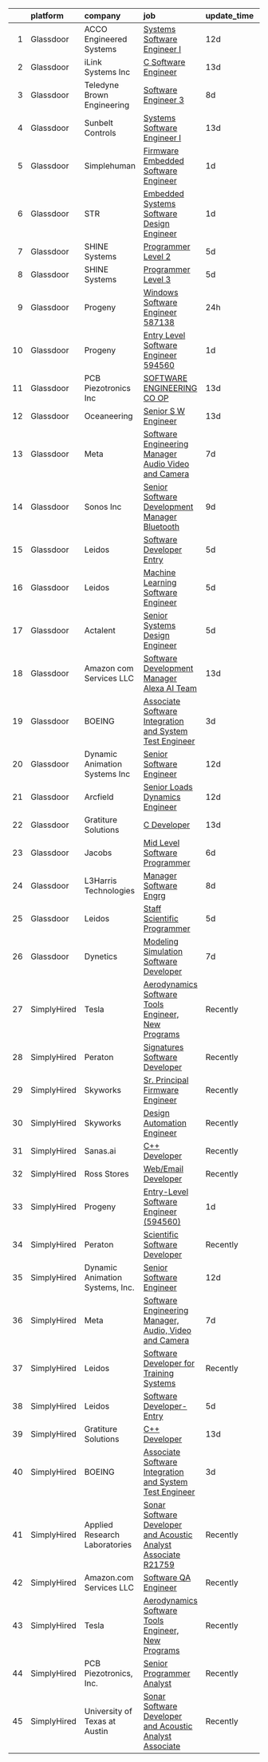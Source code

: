 

|    | platform    | company                         | job                                                                                                                                                                                                                                                                                                                                                                                                                                                                                                                                                                                                                                                                                                                                                                                                                                                                                                                                                                                                                                                                                                                                                                                                                                                                                                                                                                                                                                                                                       | update_time   | location              |
|---:|:------------|:--------------------------------|:------------------------------------------------------------------------------------------------------------------------------------------------------------------------------------------------------------------------------------------------------------------------------------------------------------------------------------------------------------------------------------------------------------------------------------------------------------------------------------------------------------------------------------------------------------------------------------------------------------------------------------------------------------------------------------------------------------------------------------------------------------------------------------------------------------------------------------------------------------------------------------------------------------------------------------------------------------------------------------------------------------------------------------------------------------------------------------------------------------------------------------------------------------------------------------------------------------------------------------------------------------------------------------------------------------------------------------------------------------------------------------------------------------------------------------------------------------------------------------------|:--------------|:----------------------|
|  1 | Glassdoor   | ACCO Engineered Systems         | [Systems Software Engineer I](https://www.glassdoor.com/partner/jobListing.htm?pos=124&ao=1136043&s=58&guid=000001831bf4b45ebdc46db85d35aa2a&src=GD_JOB_AD&t=SR&vt=w&cs=1_df2f9864&cb=1662621365623&jobListingId=1008097368486&jrtk=3-0-1gcdv9d4a2him001-1gcdv9d52grhv800-57f6178eae885cd2-)                                                                                                                                                                                                                                                                                                                                                                                                                                                                                                                                                                                                                                                                                                                                                                                                                                                                                                                                                                                                                                                                                                                                                                                              | 12d           | Azusa, CA             |
|  2 | Glassdoor   | iLink Systems Inc               | [C   Software Engineer](https://www.glassdoor.com/partner/jobListing.htm?pos=114&ao=1136043&s=58&guid=000001831bf4b45ebdc46db85d35aa2a&src=GD_JOB_AD&t=SR&vt=w&ea=1&cs=1_bb630f1d&cb=1662621365620&jobListingId=1008093948402&jrtk=3-0-1gcdv9d4a2him001-1gcdv9d52grhv800-60cb20ccffb42bdf-)                                                                                                                                                                                                                                                                                                                                                                                                                                                                                                                                                                                                                                                                                                                                                                                                                                                                                                                                                                                                                                                                                                                                                                                               | 13d           | Remote                |
|  3 | Glassdoor   | Teledyne Brown Engineering      | [Software Engineer 3](https://www.glassdoor.com/partner/jobListing.htm?pos=117&ao=1136043&s=58&guid=000001831bf4b45ebdc46db85d35aa2a&src=GD_JOB_AD&t=SR&vt=w&cs=1_150706c3&cb=1662621365621&jobListingId=1008103903070&jrtk=3-0-1gcdv9d4a2him001-1gcdv9d52grhv800-167f0a9e37cd49ad-)                                                                                                                                                                                                                                                                                                                                                                                                                                                                                                                                                                                                                                                                                                                                                                                                                                                                                                                                                                                                                                                                                                                                                                                                      | 8d            | Huntsville, AL        |
|  4 | Glassdoor   | Sunbelt Controls                | [Systems Software Engineer I](https://www.glassdoor.com/partner/jobListing.htm?pos=118&ao=1136043&s=58&guid=000001831bf4b45ebdc46db85d35aa2a&src=GD_JOB_AD&t=SR&vt=w&cs=1_72928da3&cb=1662621365621&jobListingId=1008094528170&jrtk=3-0-1gcdv9d4a2him001-1gcdv9d52grhv800-ca9e57f26953670a-)                                                                                                                                                                                                                                                                                                                                                                                                                                                                                                                                                                                                                                                                                                                                                                                                                                                                                                                                                                                                                                                                                                                                                                                              | 13d           | Azusa, CA             |
|  5 | Glassdoor   | Simplehuman                     | [Firmware Embedded Software Engineer](https://www.glassdoor.com/partner/jobListing.htm?pos=112&ao=1136043&s=58&guid=000001831bf4b45ebdc46db85d35aa2a&src=GD_JOB_AD&t=SR&vt=w&ea=1&cs=1_ee975ad8&cb=1662621365620&jobListingId=1008121793908&jrtk=3-0-1gcdv9d4a2him001-1gcdv9d52grhv800-4dbeb1aa5cf043f4-)                                                                                                                                                                                                                                                                                                                                                                                                                                                                                                                                                                                                                                                                                                                                                                                                                                                                                                                                                                                                                                                                                                                                                                                 | 1d            | Torrance, CA          |
|  6 | Glassdoor   | STR                             | [Embedded Systems Software Design Engineer](https://www.glassdoor.com/partner/jobListing.htm?pos=126&ao=1136043&s=58&guid=000001831bf4b45ebdc46db85d35aa2a&src=GD_JOB_AD&t=SR&vt=w&ea=1&cs=1_d402beab&cb=1662621365624&jobListingId=1008121389988&jrtk=3-0-1gcdv9d4a2him001-1gcdv9d52grhv800-b47c9cf08a6f2c3c-)                                                                                                                                                                                                                                                                                                                                                                                                                                                                                                                                                                                                                                                                                                                                                                                                                                                                                                                                                                                                                                                                                                                                                                           | 1d            | Woburn, MA            |
|  7 | Glassdoor   | SHINE Systems                   | [Programmer Level 2](https://www.glassdoor.com/partner/jobListing.htm?pos=109&ao=1136043&s=58&guid=000001831bf4b45ebdc46db85d35aa2a&src=GD_JOB_AD&t=SR&vt=w&cs=1_204a0f52&cb=1662621365620&jobListingId=1008114863901&jrtk=3-0-1gcdv9d4a2him001-1gcdv9d52grhv800-8d32ac5374fd15ce-)                                                                                                                                                                                                                                                                                                                                                                                                                                                                                                                                                                                                                                                                                                                                                                                                                                                                                                                                                                                                                                                                                                                                                                                                       | 5d            | Bethesda, MD          |
|  8 | Glassdoor   | SHINE Systems                   | [Programmer Level 3](https://www.glassdoor.com/partner/jobListing.htm?pos=110&ao=1136043&s=58&guid=000001831bf4b45ebdc46db85d35aa2a&src=GD_JOB_AD&t=SR&vt=w&ea=1&cs=1_10ee4b64&cb=1662621365620&jobListingId=1008114863956&jrtk=3-0-1gcdv9d4a2him001-1gcdv9d52grhv800-494a43996fc92e6e-)                                                                                                                                                                                                                                                                                                                                                                                                                                                                                                                                                                                                                                                                                                                                                                                                                                                                                                                                                                                                                                                                                                                                                                                                  | 5d            | Bethesda, MD          |
|  9 | Glassdoor   | Progeny                         | [Windows Software Engineer  587138 ](https://www.glassdoor.com/partner/jobListing.htm?pos=116&ao=1136043&s=58&guid=000001831bf4b45ebdc46db85d35aa2a&src=GD_JOB_AD&t=SR&vt=w&cs=1_666193fb&cb=1662621365621&jobListingId=1008124625434&jrtk=3-0-1gcdv9d4a2him001-1gcdv9d52grhv800-2c408145041e769c-)                                                                                                                                                                                                                                                                                                                                                                                                                                                                                                                                                                                                                                                                                                                                                                                                                                                                                                                                                                                                                                                                                                                                                                                       | 24h           | Canonsburg, PA        |
| 10 | Glassdoor   | Progeny                         | [Entry Level Software Engineer  594560 ](https://www.glassdoor.com/partner/jobListing.htm?pos=108&ao=1136043&s=58&guid=000001831bf4b45ebdc46db85d35aa2a&src=GD_JOB_AD&t=SR&vt=w&cs=1_f3784ed1&cb=1662621365620&jobListingId=1008120992779&jrtk=3-0-1gcdv9d4a2him001-1gcdv9d52grhv800-2b9a7bfbde9af731-)                                                                                                                                                                                                                                                                                                                                                                                                                                                                                                                                                                                                                                                                                                                                                                                                                                                                                                                                                                                                                                                                                                                                                                                   | 1d            | Manassas, VA          |
| 11 | Glassdoor   | PCB Piezotronics  Inc           | [SOFTWARE ENGINEERING CO OP](https://www.glassdoor.com/partner/jobListing.htm?pos=111&ao=1136043&s=58&guid=000001831bf4b45ebdc46db85d35aa2a&src=GD_JOB_AD&t=SR&vt=w&cs=1_7eb795e5&cb=1662621365620&jobListingId=1008094856568&jrtk=3-0-1gcdv9d4a2him001-1gcdv9d52grhv800-850bf3205abda5f3-)                                                                                                                                                                                                                                                                                                                                                                                                                                                                                                                                                                                                                                                                                                                                                                                                                                                                                                                                                                                                                                                                                                                                                                                               | 13d           | Cincinnati, OH        |
| 12 | Glassdoor   | Oceaneering                     | [Senior S W Engineer](https://www.glassdoor.com/partner/jobListing.htm?pos=120&ao=1136043&s=58&guid=000001831bf4b45ebdc46db85d35aa2a&src=GD_JOB_AD&t=SR&vt=w&cs=1_57d42972&cb=1662621365621&jobListingId=1008095513168&jrtk=3-0-1gcdv9d4a2him001-1gcdv9d52grhv800-d17c4a4ab98199f6-)                                                                                                                                                                                                                                                                                                                                                                                                                                                                                                                                                                                                                                                                                                                                                                                                                                                                                                                                                                                                                                                                                                                                                                                                      | 13d           | Clear Lake Shores, TX |
| 13 | Glassdoor   | Meta                            | [Software Engineering Manager  Audio  Video and Camera](https://www.glassdoor.com/partner/jobListing.htm?pos=103&ao=1110586&s=58&guid=000001831bf4b45ebdc46db85d35aa2a&src=GD_JOB_AD&t=SR&vt=w&cs=1_ec9d2292&cb=1662621365619&jobListingId=1008107989408&cpc=451933188B21919D&jrtk=3-0-1gcdv9d4a2him001-1gcdv9d52grhv800-bf6dd54ba3a174c1--6NYlbfkN0DYl4UJW4r1Vl7FEn6T9F-rD9lpC-0oMJVSiWjK_MGUd8e8cHXcpv6KPyjLHZEfqkXwCrjci5IV6TR36tz9rqfgBZWX59j_hBP6r-nBUFIjc8cFKK_WS3vr_R_NQajNLdFQAbY89zkmF79CojFZbhQl_2ABBNWitdqEkqzyBOVg_OnxRZzJSyqcV69Bg-Odt0kqKP_HZUDjwI_HBl_JerOPA9gnmHdYthplgaLf6oWHvuDxcY6pUBblfA6OcS8372A06R7vximxYp1QLAeVMVZRe0qT72Y2nKThnUO7q3dhy5Qce3HLfK5NSyrSHI_L5KCc1L-Pw2a8N7iMxtkUuBlTtdteStG6o2AGOvwS60Wlo2Ao7pPfygpG1FBZzgEstqnzTMQ1bTvukz1H5Wx5JvvQNIgLTQMbDXO2tQS8TvVnc8lEXHHcr910LCxeZCwKwLebbQr-TU9Oj_1tqIu4z1BDJaeR3abTSBQfh63ZrGxisCn3fcPwxHIkx76z_iynCl3U26iPwr4zKGSc_DFvl9tkS3AXV5R4vaBkZr_9k1HKUMEUBF7nXPO1UXPZLOHjxUbjyfsL1hy3no-HkNAq4iWART63OwToxHt2peSq8vhlOK7BFL4R2EXLDVgwXC_YOtedewGfWgz9zM3tFi1jM4PwqHJzeNshCrZZtzG2m8JMygwFWSI49B8c9ji47eh2u6lZ1XJeQDGljZuLETYA6l20pcBAHASYma_ycHPFha9CF4hWrij-nr1gNVozFFuBuKSt-XYuI88bAlsBIFDHpDHKStNSC029iG0FsJ8gnCgw7xuaCgdGGmosgd6ugv3R1I44WBcDHYgFzySwevxy3gkDv8qKWf7HUVRjYu3m4jsC91YfZoNIShqAQy3k8TuNMNhoujzpxVuWMqKamZyHUgQj7Rxv5X-LJ5wHYJrEHuWLObBWncVOnzzReOW7gpTtA-7lkv8sn9-swj9Xwq4K16i1VV8l7LVODK2KI0KzHvUDOUPaCr02sMzyi858ZtMbvy3J-7DuCnxmHZPGaYZQTodc-WaMDO3gR9LLAidPbBSDF-EibqTqY5FV7IvAJ79nQxM%3D) | 7d            | Burlingame, CA        |
| 14 | Glassdoor   | Sonos  Inc                      | [Senior Software Development Manager   Bluetooth](https://www.glassdoor.com/partner/jobListing.htm?pos=122&ao=1136043&s=58&guid=000001831bf4b45ebdc46db85d35aa2a&src=GD_JOB_AD&t=SR&vt=w&cs=1_da0fe659&cb=1662621365621&jobListingId=1008101596522&jrtk=3-0-1gcdv9d4a2him001-1gcdv9d52grhv800-2f7a172d2cdffa91-)                                                                                                                                                                                                                                                                                                                                                                                                                                                                                                                                                                                                                                                                                                                                                                                                                                                                                                                                                                                                                                                                                                                                                                          | 9d            | Boston, MA            |
| 15 | Glassdoor   | Leidos                          | [Software Developer  Entry](https://www.glassdoor.com/partner/jobListing.htm?pos=107&ao=1136043&s=58&guid=000001831bf4b45ebdc46db85d35aa2a&src=GD_JOB_AD&t=SR&vt=w&cs=1_b8c38a26&cb=1662621365620&jobListingId=1008114309415&jrtk=3-0-1gcdv9d4a2him001-1gcdv9d52grhv800-2b9381d73996060a-)                                                                                                                                                                                                                                                                                                                                                                                                                                                                                                                                                                                                                                                                                                                                                                                                                                                                                                                                                                                                                                                                                                                                                                                                | 5d            | Bethesda, MD          |
| 16 | Glassdoor   | Leidos                          | [Machine Learning Software Engineer](https://www.glassdoor.com/partner/jobListing.htm?pos=119&ao=1136043&s=58&guid=000001831bf4b45ebdc46db85d35aa2a&src=GD_JOB_AD&t=SR&vt=w&cs=1_d76bbb16&cb=1662621365621&jobListingId=1008114325397&jrtk=3-0-1gcdv9d4a2him001-1gcdv9d52grhv800-bf4d2cb1de72a3c1-)                                                                                                                                                                                                                                                                                                                                                                                                                                                                                                                                                                                                                                                                                                                                                                                                                                                                                                                                                                                                                                                                                                                                                                                       | 5d            | Arlington, VA         |
| 17 | Glassdoor   | Actalent                        | [Senior Systems Design Engineer](https://www.glassdoor.com/partner/jobListing.htm?pos=104&ao=1110586&s=58&guid=000001831bf4b45ebdc46db85d35aa2a&src=GD_JOB_AD&t=SR&vt=w&ea=1&cs=1_00da0c6f&cb=1662621365620&jobListingId=1008114848893&cpc=FB7E4A1762AE5BEC&jrtk=3-0-1gcdv9d4a2him001-1gcdv9d52grhv800-412b66006b682c75--6NYlbfkN0ChYVx_I3yfZ_JDY3EFoivtqvi_stwnZ_kRt8Dowt_l_d1ydueao4NE-oUleRJ4yhjPp1siZD5EE8s_iig6ulvsPYCk9JvHNrhSUhte11OvzM3TSGLAX4VakrRoImjHtqx0fe-uour-HQFbYsH1ikq7HHQA0MikOipbs2UNsBwb58U4V9c1roZwFA_r2kTDgehZPUCz0HcA0oJmEg7v21XCW49vLwYA6r-F105lCYCi4NyRZgNEdFSv4BtBzldCZhiu_7ObWe4cWd4IcwARi9jgkT2zw3JSMXGh_gMCfZD5hzGcaZpZsmY-4bSbZfSdvHNuq4zndpGYx8qfEbttJUWddf-DnSepnseU_L-YAwLC_znFXaf-P45bWtCRGqoHsXgZwrMz5CA035yAZlfborn0yf4b3piLwhR_vfDaYrX3BPd8_pO5EK4I7kSuekzRKMe5-S4iq1SOPTjEfoqpuGmmqA9kqFZfCaD4R8jsGKIeWHfzApsBjE9OjnUee_3H0zg4UlA-G7VMNlMH-kElayZ5IK28sI2x3bk9Ue-yQrewy8blMNAfB5ADljPHSWbVHeMVtLpHbHwaIA1nhtaXDWiWUNTup3wF_yGk5p28Es9qlA8YBNuAYOelBgNEL-8dBk192B4hRsFD-UvBPMLe3y5gwXRs2nBXwe7xKwx4thbOljSMsUtJFj-mC2q_ZF8WjvdbPitp5EC_MWJf6l1GBX-2IWTdN_Divn31paX9tox2vKDA-dbOGG54js_RK-WEaJTMYLzLG32EgXQM0q6fXqPIO2XNiO-3M_prvptd44-z-uBfuGmQ6Dt8F8VMN9RGKXqJtN70lutpkP6yFd_DmZPXH0NiHpYNBfzaFzpdtj0IwPk1fhovNkfUqSMrpY69gC72BXYmZGpirTST7fuW3jAnBL65qJgwWAFuwSRBb-1g6NIVCh1ikA2o_IzOwQaeR0tncvznihG0lKzgpcoyev3QvkrkjPHDtlw%3D)                                                                                                                   | 5d            | Eden Prairie, MN      |
| 18 | Glassdoor   | Amazon com Services LLC         | [Software Development Manager  Alexa AI Team](https://www.glassdoor.com/partner/jobListing.htm?pos=121&ao=1136043&s=58&guid=000001831bf4b45ebdc46db85d35aa2a&src=GD_JOB_AD&t=SR&vt=w&cs=1_8ea69928&cb=1662621365621&jobListingId=1008093003319&jrtk=3-0-1gcdv9d4a2him001-1gcdv9d52grhv800-18867b19135356d2-)                                                                                                                                                                                                                                                                                                                                                                                                                                                                                                                                                                                                                                                                                                                                                                                                                                                                                                                                                                                                                                                                                                                                                                              | 13d           | Washington, DC        |
| 19 | Glassdoor   | BOEING                          | [Associate Software Integration and System Test Engineer](https://www.glassdoor.com/partner/jobListing.htm?pos=102&ao=1110586&s=58&guid=000001831bf4b45ebdc46db85d35aa2a&src=GD_JOB_AD&t=SR&vt=w&cs=1_903fccb5&cb=1662621365619&jobListingId=1008117325734&cpc=663B5FE45D73772E&jrtk=3-0-1gcdv9d4a2him001-1gcdv9d52grhv800-18b58d6d4bcfe4f1--6NYlbfkN0BddK4H-tsabPiX3BvkwhvbvP4OkLNzlRX6egXJy9Hb11ERhvpR4KXHiogI9i6BJrntUqviaGCPutZGaAmlgx_3hMD3w7XdObyat3Ifm5u27qe1c7zrVC5iZB1RHaF1xUY30Llt1aqKoIMQ28VclLDuj56rNyWW1Qd7oLkyRIrQ5B3eEKUuuKCgHFm8ejS2VpfWgeAWpXEMWwYqhroqSDv4SXndIaO-zfxJ1QSU6p2uBxLbEkot2hQkVGepUulez6qQ2cFSlDhDJkfEzdy9ubKPNI2tkSml0e0hkE7DGYgtBcQZVCwe4uS2EuBjhxRgbHNzTl8y3r9He_Bh3wCAhXmAIM-Hwoy8yp9Zlhwu8ylOE55E1h-Q5Q64q6va5i02bUHJE_840KwjUqjfVG9CoIOEKStXAhMSwkIjTw1lyxY8ce2lVEQy5zbXSmzWSTh7WQo%3D)                                                                                                                                                                                                                                                                                                                                                                                                                                                                                                                                                                                                                                                               | 3d            | Kent, WA              |
| 20 | Glassdoor   | Dynamic Animation Systems  Inc  | [Senior Software Engineer](https://www.glassdoor.com/partner/jobListing.htm?pos=101&ao=1110586&s=58&guid=000001831bf4b45ebdc46db85d35aa2a&src=GD_JOB_AD&t=SR&vt=w&ea=1&cs=1_b8c163fb&cb=1662621365619&jobListingId=1008097022519&cpc=6BFE4F943183552D&jrtk=3-0-1gcdv9d4a2him001-1gcdv9d52grhv800-2cf94e30b6641f6d--6NYlbfkN0AOawT6mZh71eUfwBEuCSRq1zKoNsSWxY309hsujAVdQcpfBDKP4FIDB7DEblwyfrK8h4uhhYLUm3GRayL8jG9Bh_qcy3bRdR1rChF4LaBEmD-4ev_N7YeTNqFnwqjcMSODbR7CAV-dQhjIcv0p8z1swvJjFK6VUNTWHBVRZGr9YIistDfNQ979zomk6k5bSer_7Jhnk5YwWnjE2XNyO0vZDZgvKdfVoLecrbMU35L3hJAXGHTEihdXNBZwQAUlPGKryD1ClF7kfGeJR6umCRjxUsDIrwTZDFUeJ_vsxAtc705PI4Z9i0RInyMwq-tM3Pz3wf2hJLxt5zYD7b88_ybxajNbjXYDyPMf7I8An-L1z0WXj72wcHgubcNU1Zv_j-FUbPg12CMzXMJzWon895xMDR40WZTk22_zs_3bV-EQJtusVEpcz_Np4hVf0qbsR5HaORUZwsvhGBaK9xpT5bS8kvAEeKDMcnIjW1JQfKR66N3o5jjSY-orDQ1fO2Ej1GDd5-82TclOLQ%3D%3D)                                                                                                                                                                                                                                                                                                                                                                                                                                                                                                                                                                                                           | 12d           | Bethesda, MD          |
| 21 | Glassdoor   | Arcfield                        | [Senior Loads   Dynamics Engineer](https://www.glassdoor.com/partner/jobListing.htm?pos=125&ao=1136043&s=58&guid=000001831bf4b45ebdc46db85d35aa2a&src=GD_JOB_AD&t=SR&vt=w&cs=1_80da1ce0&cb=1662621365624&jobListingId=1008097696866&jrtk=3-0-1gcdv9d4a2him001-1gcdv9d52grhv800-34fcbb7c588bc6c1-)                                                                                                                                                                                                                                                                                                                                                                                                                                                                                                                                                                                                                                                                                                                                                                                                                                                                                                                                                                                                                                                                                                                                                                                         | 12d           | Brook Park, OH        |
| 22 | Glassdoor   | Gratiture Solutions             | [C   Developer](https://www.glassdoor.com/partner/jobListing.htm?pos=105&ao=1136043&s=58&guid=000001831bf4b45ebdc46db85d35aa2a&src=GD_JOB_AD&t=SR&vt=w&ea=1&cs=1_e3aa8633&cb=1662621365620&jobListingId=1008094540011&jrtk=3-0-1gcdv9d4a2him001-1gcdv9d52grhv800-77ac20365027f3a3-)                                                                                                                                                                                                                                                                                                                                                                                                                                                                                                                                                                                                                                                                                                                                                                                                                                                                                                                                                                                                                                                                                                                                                                                                       | 13d           | Remote                |
| 23 | Glassdoor   | Jacobs                          | [Mid Level Software Programmer](https://www.glassdoor.com/partner/jobListing.htm?pos=113&ao=1136043&s=58&guid=000001831bf4b45ebdc46db85d35aa2a&src=GD_JOB_AD&t=SR&vt=w&cs=1_1502c258&cb=1662621365620&jobListingId=1008109797686&jrtk=3-0-1gcdv9d4a2him001-1gcdv9d52grhv800-93ed135cb0a438e8-)                                                                                                                                                                                                                                                                                                                                                                                                                                                                                                                                                                                                                                                                                                                                                                                                                                                                                                                                                                                                                                                                                                                                                                                            | 6d            | Tullahoma, TN         |
| 24 | Glassdoor   | L3Harris Technologies           | [Manager  Software Engrg](https://www.glassdoor.com/partner/jobListing.htm?pos=123&ao=1136043&s=58&guid=000001831bf4b45ebdc46db85d35aa2a&src=GD_JOB_AD&t=SR&vt=w&cs=1_405c9ca9&cb=1662621365621&jobListingId=1008103248728&jrtk=3-0-1gcdv9d4a2him001-1gcdv9d52grhv800-49e26382a2a12793-)                                                                                                                                                                                                                                                                                                                                                                                                                                                                                                                                                                                                                                                                                                                                                                                                                                                                                                                                                                                                                                                                                                                                                                                                  | 8d            | California            |
| 25 | Glassdoor   | Leidos                          | [Staff Scientific Programmer](https://www.glassdoor.com/partner/jobListing.htm?pos=115&ao=1136043&s=58&guid=000001831bf4b45ebdc46db85d35aa2a&src=GD_JOB_AD&t=SR&vt=w&cs=1_090c7ea4&cb=1662621365621&jobListingId=1008114265250&jrtk=3-0-1gcdv9d4a2him001-1gcdv9d52grhv800-1db047aca6211fd4-)                                                                                                                                                                                                                                                                                                                                                                                                                                                                                                                                                                                                                                                                                                                                                                                                                                                                                                                                                                                                                                                                                                                                                                                              | 5d            | Bethesda, MD          |
| 26 | Glassdoor   | Dynetics                        | [Modeling   Simulation Software Developer](https://www.glassdoor.com/partner/jobListing.htm?pos=106&ao=1136043&s=58&guid=000001831bf4b45ebdc46db85d35aa2a&src=GD_JOB_AD&t=SR&vt=w&cs=1_228453f2&cb=1662621365620&jobListingId=1008107016113&jrtk=3-0-1gcdv9d4a2him001-1gcdv9d52grhv800-9fe05424e5d80326-)                                                                                                                                                                                                                                                                                                                                                                                                                                                                                                                                                                                                                                                                                                                                                                                                                                                                                                                                                                                                                                                                                                                                                                                 | 7d            | Huntsville, AL        |
| 27 | SimplyHired | Tesla                           | [Aerodynamics Software Tools Engineer, New Programs](https://www.simplyhired.com/job/zO8gcthxFQqgNmwD9bdYUrhRy13Ovr3XTHhU0ibGJoZo7L7tcfLxOw?q=acoustic+developer)                                                                                                                                                                                                                                                                                                                                                                                                                                                                                                                                                                                                                                                                                                                                                                                                                                                                                                                                                                                                                                                                                                                                                                                                                                                                                                                         | Recently      | Hawthorne, CA         |
| 28 | SimplyHired | Peraton                         | [Signatures Software Developer](https://www.simplyhired.com/job/VhxXHzc1HuSwgvJxF9sKZQ2uXq6BwCFPmRIcEGeH9slcr0dBpgm7Wg?q=acoustic+developer)                                                                                                                                                                                                                                                                                                                                                                                                                                                                                                                                                                                                                                                                                                                                                                                                                                                                                                                                                                                                                                                                                                                                                                                                                                                                                                                                              | Recently      | Bethesda, MD          |
| 29 | SimplyHired | Skyworks                        | [Sr. Principal Firmware Engineer](https://www.simplyhired.com/job/yuEUvYe0pl4Po-wAwnXRdK_l9ULtLEgCAnIciQtolHAur5kp79b7-w?q=acoustic+developer)                                                                                                                                                                                                                                                                                                                                                                                                                                                                                                                                                                                                                                                                                                                                                                                                                                                                                                                                                                                                                                                                                                                                                                                                                                                                                                                                            | Recently      | Beaverton, OR         |
| 30 | SimplyHired | Skyworks                        | [Design Automation Engineer](https://www.simplyhired.com/job/GMzk5upUbz1qF-SBrkSsFLsiN5caOM8v4mIg5O0FWal4rG395wgOhA?q=acoustic+developer)                                                                                                                                                                                                                                                                                                                                                                                                                                                                                                                                                                                                                                                                                                                                                                                                                                                                                                                                                                                                                                                                                                                                                                                                                                                                                                                                                 | Recently      | Beaverton, OR         |
| 31 | SimplyHired | Sanas.ai                        | [C++ Developer](https://www.simplyhired.com/job/OfOrk2GK8qtkXIcNYByn2PuJplYGhQ13uZQ6Ml5U-ypgUB5Y4bvF1Q?q=acoustic+developer)                                                                                                                                                                                                                                                                                                                                                                                                                                                                                                                                                                                                                                                                                                                                                                                                                                                                                                                                                                                                                                                                                                                                                                                                                                                                                                                                                              | Recently      | Remote                |
| 32 | SimplyHired | Ross Stores                     | [Web/Email Developer](https://www.simplyhired.com/job/iapHcCXyBAwSCQxFgqTzcH6pCeCWlT5U6RhkIjo60dultz2bPETatw?q=acoustic+developer)                                                                                                                                                                                                                                                                                                                                                                                                                                                                                                                                                                                                                                                                                                                                                                                                                                                                                                                                                                                                                                                                                                                                                                                                                                                                                                                                                        | Recently      | Dublin, CA            |
| 33 | SimplyHired | Progeny                         | [Entry-Level Software Engineer (594560)](https://www.simplyhired.com/job/hFZ0kpPt7g7aOxFzPksAH7fahgRzX61kk6-Gsyoh-O4nQt0YXf5-Tg?q=acoustic+developer)                                                                                                                                                                                                                                                                                                                                                                                                                                                                                                                                                                                                                                                                                                                                                                                                                                                                                                                                                                                                                                                                                                                                                                                                                                                                                                                                     | 1d            | Manassas, VA          |
| 34 | SimplyHired | Peraton                         | [Scientific Software Developer](https://www.simplyhired.com/job/7QYgSHmP-LaULOI13l0r_sxWb_0wHWMGwpZBJR4iEeFKmhhjsbVj-g?q=acoustic+developer)                                                                                                                                                                                                                                                                                                                                                                                                                                                                                                                                                                                                                                                                                                                                                                                                                                                                                                                                                                                                                                                                                                                                                                                                                                                                                                                                              | Recently      | Bethesda, MD          |
| 35 | SimplyHired | Dynamic Animation Systems, Inc. | [Senior Software Engineer](https://www.simplyhired.com/job/AzssRDbf5igdq8fjkSjvzuWmDw_CyAuhZOcQrBC3CQsh09Ddu7iG1Q?q=acoustic+developer)                                                                                                                                                                                                                                                                                                                                                                                                                                                                                                                                                                                                                                                                                                                                                                                                                                                                                                                                                                                                                                                                                                                                                                                                                                                                                                                                                   | 12d           | Bethesda, MD          |
| 36 | SimplyHired | Meta                            | [Software Engineering Manager, Audio, Video and Camera](https://www.simplyhired.com/job/TkOntsbGUX7anLYq99OEHpbDL-6qiHxXC1wAR_8gkDB35-2qH3yhDQ?q=acoustic+developer)                                                                                                                                                                                                                                                                                                                                                                                                                                                                                                                                                                                                                                                                                                                                                                                                                                                                                                                                                                                                                                                                                                                                                                                                                                                                                                                      | 7d            | Burlingame, CA        |
| 37 | SimplyHired | Leidos                          | [Software Developer for Training Systems](https://www.simplyhired.com/job/bkZMqLcMEW3WoKMF4vv5LTlDXVzHoXRsF35WIS_tZNhHme0iBV-Cow?q=acoustic+developer)                                                                                                                                                                                                                                                                                                                                                                                                                                                                                                                                                                                                                                                                                                                                                                                                                                                                                                                                                                                                                                                                                                                                                                                                                                                                                                                                    | Recently      | Bethesda, MD          |
| 38 | SimplyHired | Leidos                          | [Software Developer- Entry](https://www.simplyhired.com/job/OMt6vZk5JeJAtZd3_3AKdJWbvrBfdKa6bpt0Tl_hJw-ZvKWKZccq1Q?q=acoustic+developer)                                                                                                                                                                                                                                                                                                                                                                                                                                                                                                                                                                                                                                                                                                                                                                                                                                                                                                                                                                                                                                                                                                                                                                                                                                                                                                                                                  | 5d            | Bethesda, MD          |
| 39 | SimplyHired | Gratiture Solutions             | [C++ Developer](https://www.simplyhired.com/job/gLdS7TlxgJv6w6Jqu9bmi4KwhN9IwqX-SrFOKvDJP8TR1KwI8gsJyw?q=acoustic+developer)                                                                                                                                                                                                                                                                                                                                                                                                                                                                                                                                                                                                                                                                                                                                                                                                                                                                                                                                                                                                                                                                                                                                                                                                                                                                                                                                                              | 13d           | Remote                |
| 40 | SimplyHired | BOEING                          | [Associate Software Integration and System Test Engineer](https://www.simplyhired.com/job/2zjEpPYuq1B5jNGAVmSwQa33qQ-Zjfjt72-EELDjypPlkiCWaO9n2w?q=acoustic+developer)                                                                                                                                                                                                                                                                                                                                                                                                                                                                                                                                                                                                                                                                                                                                                                                                                                                                                                                                                                                                                                                                                                                                                                                                                                                                                                                    | 3d            | Kent, WA              |
| 41 | SimplyHired | Applied Research Laboratories   | [Sonar Software Developer and Acoustic Analyst Associate R21759](https://www.simplyhired.com/job/Kjonhx6rqotT16KInNpdD1g1AD-YHGpBOYmlTLUpOzjO1-0c3CDpJg?q=acoustic+developer)                                                                                                                                                                                                                                                                                                                                                                                                                                                                                                                                                                                                                                                                                                                                                                                                                                                                                                                                                                                                                                                                                                                                                                                                                                                                                                             | Recently      | Austin, TX            |
| 42 | SimplyHired | Amazon.com Services LLC         | [Software QA Engineer](https://www.simplyhired.com/job/FT_Yu5l07CU26XP0l1gaEpum_-jFoVe0KA87QJW6DhfAS5N_ClHUbQ?q=acoustic+developer)                                                                                                                                                                                                                                                                                                                                                                                                                                                                                                                                                                                                                                                                                                                                                                                                                                                                                                                                                                                                                                                                                                                                                                                                                                                                                                                                                       | Recently      | Sunnyvale, CA         |
| 43 | SimplyHired | Tesla                           | [Aerodynamics Software Tools Engineer, New Programs](https://www.simplyhired.com/job/zO8gcthxFQqgNmwD9bdYUrhRy13Ovr3XTHhU0ibGJoZo7L7tcfLxOw?q=acoustic+developer)                                                                                                                                                                                                                                                                                                                                                                                                                                                                                                                                                                                                                                                                                                                                                                                                                                                                                                                                                                                                                                                                                                                                                                                                                                                                                                                         | Recently      | Hawthorne, CA         |
| 44 | SimplyHired | PCB Piezotronics, Inc.          | [Senior Programmer Analyst](https://www.simplyhired.com/job/eQBYwWiHkxugufpP5RasTROUJ8GSCTQyB7il0JPt8M58snoQJ9LUjQ?q=acoustic+developer)                                                                                                                                                                                                                                                                                                                                                                                                                                                                                                                                                                                                                                                                                                                                                                                                                                                                                                                                                                                                                                                                                                                                                                                                                                                                                                                                                  | Recently      | Depew, NY             |
| 45 | SimplyHired | University of Texas at Austin   | [Sonar Software Developer and Acoustic Analyst Associate](https://www.simplyhired.com/job/G6MGPKPgcpavQ_-zy-lkoVJ1WVl1gKkEFvxcG1plaIkhkbEhWdhHOA?q=acoustic+developer)                                                                                                                                                                                                                                                                                                                                                                                                                                                                                                                                                                                                                                                                                                                                                                                                                                                                                                                                                                                                                                                                                                                                                                                                                                                                                                                    | Recently      | Austin, TX            |